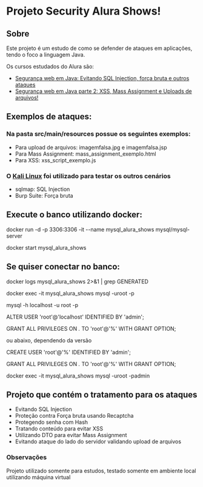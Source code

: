 # Projeto Security Alura Shows!

## Sobre

Este projeto é um estudo de como se defender de ataques em aplicações, tendo o foco a linguagem Java.

Os cursos estudados do Alura são:

* [Segurança web em Java: Evitando SQL Injection, força bruta e outros ataques](https://www.alura.com.br/curso-online-seguranca-web-em-java-parte-1)
* [Segurança web em Java parte 2: XSS, Mass Assignment e Uploads de arquivos!](https://www.alura.com.br/curso-online-seguranca-web-em-java-parte-2)

## Exemplos de ataques:

### Na pasta src/main/resources possue os seguintes exemplos:

* Para upload de arquivos: imagemfalsa.jpg e imagemfalsa.jsp
* Para Mass Assignment: mass_assignment_exemplo.html
* Para XSS: xss_script_exemplo.js

### O [Kali Linux](https://www.kali.org/) foi utilizado para testar os outros cenários

* sqlmap: SQL Injection
* Burp Suite: Força bruta

## Execute o banco utilizando docker:

docker run -d -p 3306:3306 -it --name mysql_alura_shows mysql/mysql-server

docker start mysql_alura_shows

## Se quiser conectar no banco:

docker logs mysql_alura_shows 2>&1 | grep GENERATED

docker exec -it mysql_alura_shows mysql -uroot -p

mysql -h localhost -u root -p

ALTER USER 'root'@'localhost' IDENTIFIED BY 'admin';

GRANT ALL PRIVILEGES ON *.* TO 'root'@'%' WITH GRANT OPTION;

ou abaixo, dependendo da versão

CREATE USER 'root'@'%' IDENTIFIED BY 'admin';

GRANT ALL PRIVILEGES ON *.* TO 'root'@'%' WITH GRANT OPTION;

docker exec -it mysql_alura_shows mysql -uroot -padmin

## Projeto que contém o tratamento para os ataques

* Evitando SQL Injection
* Proteção contra Força bruta usando Recaptcha
* Protegendo senha com Hash
* Tratando conteúdo para evitar XSS
* Utilizando DTO para evitar Mass Assignment
* Evitando ataque do lado do servidor validando upload de arquivos

### Observações

Projeto utilizado somente para estudos, testado somente em ambiente local utilizando máquina virtual